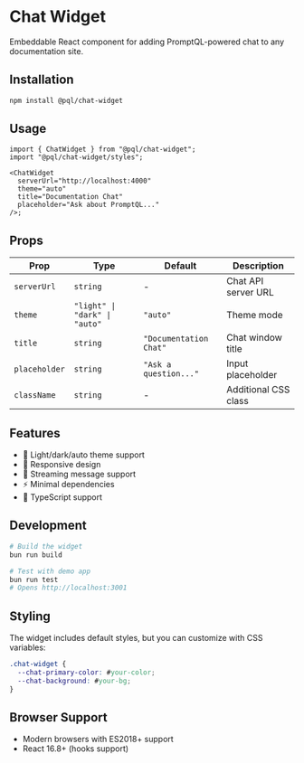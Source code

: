 # Chat Widget

Embeddable React component for adding PromptQL-powered chat to any documentation site.

## Installation

```sh
npm install @pql/chat-widget
```

## Usage

```tsx
import { ChatWidget } from "@pql/chat-widget";
import "@pql/chat-widget/styles";

<ChatWidget
  serverUrl="http://localhost:4000"
  theme="auto"
  title="Documentation Chat"
  placeholder="Ask about PromptQL..."
/>;
```

## Props

| Prop          | Type                          | Default                | Description          |
| ------------- | ----------------------------- | ---------------------- | -------------------- |
| `serverUrl`   | `string`                      | -                      | Chat API server URL  |
| `theme`       | `"light" \| "dark" \| "auto"` | `"auto"`               | Theme mode           |
| `title`       | `string`                      | `"Documentation Chat"` | Chat window title    |
| `placeholder` | `string`                      | `"Ask a question..."`  | Input placeholder    |
| `className`   | `string`                      | -                      | Additional CSS class |

## Features

- 🎨 Light/dark/auto theme support
- 📱 Responsive design
- 💬 Streaming message support
- ⚡ Minimal dependencies
- 🔧 TypeScript support

## Development

```sh
# Build the widget
bun run build

# Test with demo app
bun run test
# Opens http://localhost:3001
```

## Styling

The widget includes default styles, but you can customize with CSS variables:

```css
.chat-widget {
  --chat-primary-color: #your-color;
  --chat-background: #your-bg;
}
```

## Browser Support

- Modern browsers with ES2018+ support
- React 16.8+ (hooks support)
